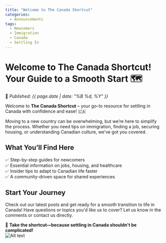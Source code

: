```yaml
---
title: "Welcome to The Canada Shortcut"
categories:
  - Announcements
tags:
  - Newcomers
  - Immigration
  - Canada
  - Settling In
---
```


# **Welcome to The Canada Shortcut! Your Guide to a Smooth Start** 🗺️  

📅 *Published: {{ page.date | date: "%B %d, %Y" }}*  

Welcome to **The Canada Shortcut** – your go-to resource for settling in Canada with confidence and ease! 🇨🇦  

Moving to a new country can be overwhelming, but we’re here to simplify the process. Whether you need tips on immigration, finding a job, securing housing, or understanding Canadian culture, we’ve got you covered.  

## **What You’ll Find Here**  
✅ Step-by-step guides for newcomers  
✅ Essential information on jobs, housing, and healthcare  
✅ Insider tips to adapt to Canadian life faster  
✅ A community-driven space for shared experiences  

## **Start Your Journey**  
Check out our latest posts and get ready for a smooth transition to life in Canada! Have questions or topics you'd like us to cover? Let us know in the comments or contact us directly.  

🚀 **Take the shortcut—because settling in Canada shouldn't be complicated!**  
![Alt text](https://assets.digitalocean.com/articles/alligator/boo.svg "a title")
